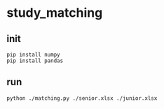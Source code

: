 # study_matching
## init
```
pip install numpy
pip install pandas
```
## run
```
python ./matching.py ./senior.xlsx ./junior.xlsx
```
